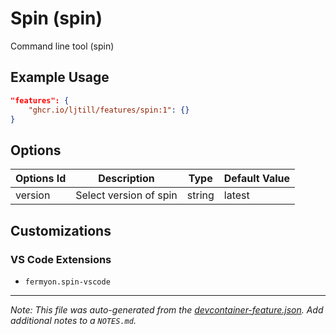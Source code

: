 
# Spin (spin)

Command line tool (spin)

## Example Usage

```json
"features": {
    "ghcr.io/ljtill/features/spin:1": {}
}
```

## Options

| Options Id | Description | Type | Default Value |
|-----|-----|-----|-----|
| version | Select version of spin | string | latest |

## Customizations

### VS Code Extensions

- `fermyon.spin-vscode`



---

_Note: This file was auto-generated from the [devcontainer-feature.json](https://github.com/ljtill/features/blob/main/src/spin/devcontainer-feature.json).  Add additional notes to a `NOTES.md`._
